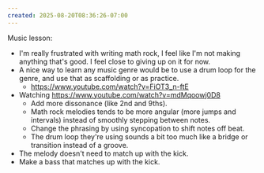 ```yaml
---
created: 2025-08-20T08:36:26-07:00
---
```


Music lesson:
- I'm really frustrated with writing math rock, I feel like I'm not making anything that's good. I feel close to giving up on it for now.
- A nice way to learn any music genre would be to use a drum loop for the genre, and use that as scaffolding or as practice.
	- https://www.youtube.com/watch?v=FiOT3_n-ftE
- Watching https://www.youtube.com/watch?v=mdMqoowj0D8
	- Add more dissonance (like 2nd and 9ths).
	- Math rock melodies tends to be more angular (more jumps and intervals) instead of smoothly stepping between notes.
	- Change the phrasing by using syncopation to shift notes off beat.
	- The drum loop they're using sounds a bit too much like a bridge or transition instead of a groove.
- The melody doesn't need to match up with the kick.
- Make a bass that matches up with the kick.
